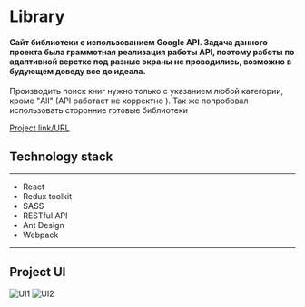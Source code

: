 # Library
#### Сайт библиотеки с использованием Google API. Задача данного проекта была граммотная реализация работы API, поэтому работы по адаптивной верстке под разные экраны не проводились, возможно в будующем доведу все до идеала. 
Производить поиск книг нужно только с указанием любой категории, кроме "All" (API работает не корректно ). Так же попробовал использовать сторонние готовые библиотеки 

[Project link/URL](https://lowerrider.github.io/Library/)

## Technology stack
____

+ React
+ Redux toolkit
+ SASS
+ RESTful API
+ Ant Design
+ Webpack
____
## Project UI

![UI1](https://sun9-21.userapi.com/impg/JF_urITgV1O42Xv33LkKlsWFI887r-zStvS1lw/bN-Ba7cNUl4.jpg?size=2533x1311&quality=96&sign=fb2dcfcd85f1657552c01d8f8d22a850&type=album)
![UI2](https://sun9-25.userapi.com/impg/vJtZkXCAAZEUkuk3oOD8dn-IgVqqN9flnOg_1Q/XS1iiC3FUAw.jpg?size=2535x1304&quality=96&sign=36d2091d5425d4653a9ccb13226c9354&type=album)
